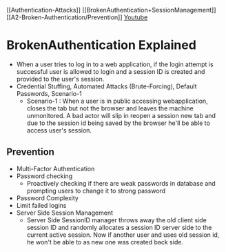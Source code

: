 [[Authentication-Attacks]]
[[BrokenAuthentication+SessionManagement]]
 [[A2-Broken-Authentication/Prevention]]
[Youtube](https://www.youtube.com/watch?v=mruO75ONWy8)

# BrokenAuthentication Explained
- When a user tries to log in to a web application, if the login attempt is successful user is allowed to login and a session ID is created and provided to the user's session.
- Credential Stuffing, Automated Attacks (Brute-Forcing), Default Passwords, Scenario-1
	- Scenario-1 : When a user is in public accessing webapplication, closes the tab but not the browser and leaves the machine unmonitored. A bad actor will slip in reopen a session new tab and due to the session id being saved by the browser he'll be able to access user's session.
## Prevention
-	Multi-Factor Authentication
- Password checking
	- Proactively checking if there are weak passwords in database and prompting users to change it to strong password
- Password Complexity
- Limit failed logins
- Server Side Session Management
	- Server Side SessionID  manager throws away the old client side session ID and randomly allocates a session ID server side to the current active session. Now if another user and uses old session id, he won't be able to as new one was created back side.